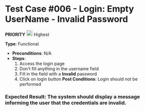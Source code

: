 # Test Case #006 - Login: Empty UserName - Invalid Password 

 **PRIORITY** <img src="https://i.postimg.cc/y6bMbpH8/ta2.png" width="20"/> Highest

**Type**: Functional
- **Preconditions**: N/A
- **Steps**:
  1. Access the login page
  2. Don't fill anything in the username field
  3. Fill in the field with a **Invalid** password
  4. Click on login button
  **Post Conditions**: Login should not be performed

### **Expected Result**: The system should display a message informing the user that the credentials are invalid.